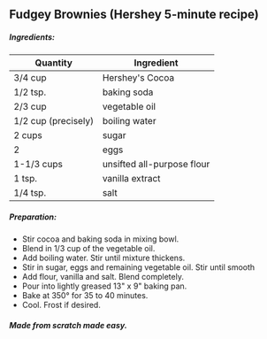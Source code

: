 
## Fudgey Brownies (Hershey 5-minute recipe)

##### Ingredients:

| Quantity            | Ingredient                 |
|---------------------|----------------------------|
| 3/4 cup             | Hershey's Cocoa            |
| 1/2 tsp.            | baking soda                |
| 2/3 cup             | vegetable oil              |
| 1/2 cup (precisely) | boiling water              |
| 2 cups              | sugar                      |
| 2                   | eggs                       |
| 1-1/3 cups          | unsifted all-purpose flour |
| 1 tsp.              | vanilla extract            |
| 1/4 tsp.            | salt                       |

##### Preparation:
* Stir cocoa and baking soda in mixing bowl.
* Blend in 1/3 cup of the vegetable oil.
* Add boiling water. Stir until mixture thickens.
* Stir in sugar, eggs and remaining vegetable oil. Stir until smooth
* Add flour, vanilla and salt. Blend completely.
* Pour into lightly greased 13" x 9" baking pan.
* Bake at 350&deg; for 35 to 40 minutes.
* Cool. Frost if desired.

##### Made from scratch made easy.
